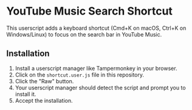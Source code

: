 # YouTube Music Search Shortcut

This userscript adds a keyboard shortcut (Cmd+K on macOS, Ctrl+K on Windows/Linux) to focus on the search bar in YouTube Music.

## Installation

1. Install a userscript manager like Tampermonkey in your browser.
2. Click on the `shortcut.user.js` file in this repository.
3. Click the "Raw" button.
4. Your userscript manager should detect the script and prompt you to install it.
5. Accept the installation.
